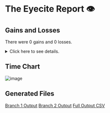 # The Eyecite Report :eye:



Gains and Losses
---------
There were 0 gains and 0 losses.

<details>
<summary>Click here to see details.</summary>

|     id     |  Gain  |  Loss  |
| ---------- | ------ | ------ |


</details>



Time Chart
---------

![image](https://raw.githubusercontent.com/freelawproject/reporters-db/artifacts/120/results/chart.png)


Generated Files
---------

[Branch 1 Output](https://raw.githubusercontent.com/freelawproject/reporters-db/artifacts/120/results/original.json)
[Branch 2 Output](https://raw.githubusercontent.com/freelawproject/reporters-db/artifacts/120/results/update.json)
[Full Output CSV ](https://raw.githubusercontent.com/freelawproject/reporters-db/artifacts/120/results/output.csv)
